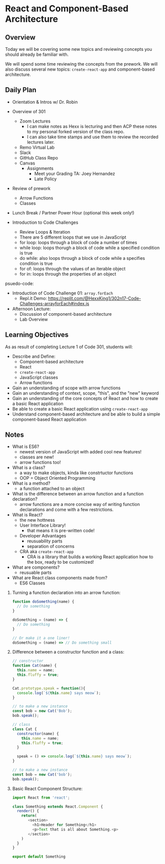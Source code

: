 # React and Component-Based Architecture

## Overview

Today we will be covering some new topics and reviewing concepts you should already be familiar with.

We will spend some time reviewing the concepts from the prework. We will also discuss several new topics: `create-react-app` and component-based architecture.

## Daily Plan

- Orientation & Intros w/ Dr. Robin
- Overview of 301
  - Zoom Lectures
    - I can make notes as Hexx is lecturing and then ACP these notes to my personal forked version of the class repo.
    - I can also take time stamps and use them to review the recorded lectures later.
  - Remo Virtual Lab
  - Slack
  - GitHub Class Repo
  - Canvas
    - Assignments
      - Meet your Grading TA: Joey Hernandez
      - Late Policy
- Review of prework
  - Arrow Functions
  - Classes
- Lunch Break / Partner Power Hour (optional this week only!)
- Introduction to Code Challenges
  - Review Loops & Iteration

  * There are 5 different loops that we use in JavaScript
  - for loop: loops through a block of code a number of times
  - while loop: loops thorugh a block of code while a specified condition is true
  - do while: also loops through a block of code while a specifies condition is true
  - for of: loops through the values of an iterable object
  - for in: loops through the properties of an object

psuedo-code: 

  - Introduction of Code Challenge 01: `array.forEach`
    - Repl.it Demo: <https://replit.com/@HexxKing1/302n17-Code-Challenges-arrayforEach#index.js>
- Afternoon Lecture:
  - Discussion of component-based architecture
  - Lab Overview

## Learning Objectives

As as result of completing Lecture 1 of Code 301, students will:

- Describe and Define:
  - Component-based architecture
  - React
  - `create-react-app`
  - JavaScript classes
  - Arrow functions
- Gain an understanding of scope with arrow functions
- Gain an understanding of context, scope, "this", and the "new" keyword
- Gain an understanding of the core concepts of React and how to create a basic React application
- Be able to create a basic React application using `create-react-app`
- Understand component-based architecture and be able to build a simple component-based React application

## Notes

- What is ES6?
  - newest version of JavaScript with added cool new features!
  - classes are new!
  - arrow functions too!
- What is a class?
  - a way to make objects, kinda like constrtuctor functions
  - OOP = Object Oriented Programming
- What is a method?
  - a function attached to an object
- What is the difference between an arrow function and a function declaration?
  - arrow functions are a more concise way of writing function declarations and come with a few restrictions.
- What is React?
  - the new hottness
  - User Interface Library!
    - that means it is pre-written code!
  - Developer Advantages
    - reusuability parts
    - separation of concerns
  - CRA aka `create-react-app`
    - CRA is a library that builds a working React application how to the box, ready to be customized!
- What are components?
  - reusuable parts
- What are React class components made from?
  - ES6 Classes

1. Turning a function declaration into an arrow function:

   ```javascript
   function doSomething(name) {
     // Do something
   }

   doSomething = (name) => {
     // Do something
   }

   // Or make it a one liner!
   doSomething = (name) => // Do something small
   ```

1. Difference between a constructor function and a class:

   ```javascript
   // constructor
   function Cat(name) {
     this.name = name;
     this.fluffy = true;
   }

   Cat.prototype.speak = function(){
     console.log(`${this.name} says meow`);
   }

   // to make a new instance
   const bob = new Cat('Bob');
   bob.speak();

   // class
   class Cat {
     constructor(name) {
       this.name = name;
       this.fluffy = true;
     }

     speak = () => console.log(`${this.name} says meow`);
   }

   // to make a new instance
   const bob = new Cat('bob');
   bob.speak();
   ```

1. Basic React Component Structure:

   ```javascript
   import React from 'react';

   class Something extends React.Component {
     render() {
       return(
          <section>
            <h1>Header for Something</h1>
            <p>Text that is all about Something.<p>
          </section>
       )
     }
   }

   export default Something
   ```
